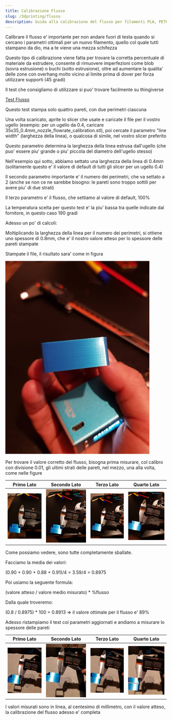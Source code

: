 ```yaml
---
title: Calibrazione Flusso
slug: /3dprinting/flusso
description: Guida alla calibrazione del flusso per filamenti PLA, PETG, ABS per la stampante 3d Flyingbear Ghost
---
```


Calibrare il flusso e' importante per non andare fuori di testa quando si cercano i parametri ottimali per un nuovo filamento, quello col quale tutti stampano da dio, ma a te viene una mezza schifezza

Questo tipo di calibrazione viene fatta per trovare la corretta percentuale di materiale da estrudere, consente di rimuovere imperfezioni come blob (sovra estrusione) o buchi (sotto estrusione), oltre ad aumentare la qualita' delle zone con overhang molto vicino al limite prima di dover per forza utilizzare supporti (45 gradi)

Il test che consigliamo di utilizzare si puo' trovare facilmente su thingiverse

[Test Flusso](https://www.thingiverse.com/thing:3397997)

Questo test stampa solo quattro pareti, con due perimetri ciascuna

Una volta scaricato, aprite lo slicer che usate e caricate il file per il vostro ugello (esempio: per un ugello da 0.4, caricare 35x35_0.4mm_nozzle_flowrate_calibration.stl), poi cercate il parametro "line width" (larghezza della linea), o qualcosa di simile, nel vostro slicer preferito

Questo parametro determina la larghezza della linea estrusa dall'ugello (che puo' essere piu' grande o piu' piccola del diametro dell'ugello stesso)

Nell'esempio qui sotto, abbiamo settato una larghezza della linea di 0.4mm (solitamente questo e' il valore di default di tutti gli slicer per un ugello 0.4) 

Il secondo parametro importante e' il numero dei perimetri, che va settato a 2 (anche se non ce ne sarebbe bisogno: le pareti sono troppo sottili per avere piu' di due strati)

Il terzo parametro e' il flusso, che settiamo al valore di default, 100%

La temperatura scelta per questo test e' la piu' bassa tra quelle indicate dal fornitore, in questo caso 190 gradi

Adesso un po' di calcoli:

Moltiplicando la larghezza della linea per il numero dei perimetri, si ottiene uno spessore di 0.8mm, che e' il nostro valore atteso per lo spessore delle pareti stampate

Stampate il file, il risultato sara' come in figura

[ ![Prima stampa calcolo flusso](/img/primaStampaFlow.jpg) ](/img/primaStampaFlow.jpg)



Per trovare il valore corretto del flusso, bisogna prima misurare, col calibro con divisione 0.01, gli ultimi strati delle pareti, nel mezzo, una alla volta, come nelle figure


Primo Lato  | Secondo Lato | Terzo Lato  | Quarto Lato  
:----------:|:------------:|:-----------:|:------------:
[![](/img/beforeCalib1.jpg)](/img/beforeCalib1.jpg)|  [![](/img/beforeCalib2.jpg)](/img/beforeCalib2.jpg)|  [![](/img/beforeCalib3.jpg)](/img/beforeCalib3.jpg)|  [![](/img/beforeCalib4.jpg)](/img/beforeCalib4.jpg)



Come possiamo vedere, sono tutte completamente sballate.

Facciamo la media dei valori:

(0.90 + 0.90 + 0.88 + 0.91)/4 = 3.59/4 = 0.8975

Poi usiamo la seguente formula:

(valore atteso / valore medio misurato) * %flusso

Dalla quale troveremo:

(0.8 / 0.8975) * 100 = 0.8913 => il valore ottimale per il flusso e' 89%

Adesso ristampiamo il test coi parametri aggiornati e andiamo a misurare lo spessore delle pareti

Primo Lato  | Secondo Lato | Terzo Lato  | Quarto Lato  
:----------:|:------------:|:-----------:|:------------:
[![](/img/afterCalib1.jpg)](/img/afterCalib1.jpg)  |  [![](/img/afterCalib2.jpg)](/img/afterCalib2.jpg)  | [![](/img/afterCalib3.jpg)](/img/afterCalib3.jpg)  |  [![](/img/afterCalib4.jpg)](/img/afterCalib4.jpg)


I valori misurati sono in linea, al centesimo di millimetro, con il valore atteso, la calibrazione del flusso adesso e' completa